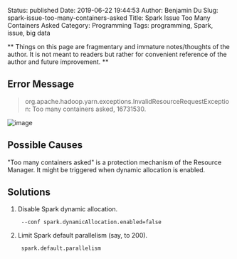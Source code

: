 Status: published
Date: 2019-06-22 19:44:53
Author: Benjamin Du
Slug: spark-issue-too-many-containers-asked
Title: Spark Issue Too Many Containers Asked
Category: Programming
Tags: programming, Spark, issue, big data

**
Things on this page are fragmentary and immature notes/thoughts of the author.
It is not meant to readers but rather for convenient reference of the author and future improvement.
**

## Error Message

> org.apache.hadoop.yarn.exceptions.InvalidResourceRequestException: Too many containers asked, 16731530.

![image](https://user-images.githubusercontent.com/824507/57563512-99b88f80-7353-11e9-8993-aee9a302c209.png)

## Possible Causes

"Too many containers asked" is a protection mechanism of the Resource Manager.
It might be triggered when dynamic allocation is enabled.

## Solutions

1. Disable Spark dynamic allocation.

        --conf spark.dynamicAllocation.enabled=false

2. Limit Spark default parallelism (say, to 200).

        spark.default.parallelism
